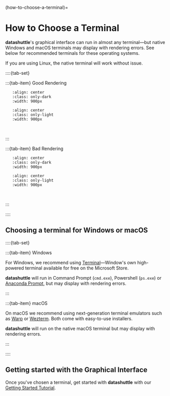 (how-to-choose-a-terminal)=

# How to Choose a Terminal

**datashuttle**'s graphical interface can run in almost any terminal—but
native Windows and macOS terminals may display with rendering errors.
See below for recommended terminals for these operating systems.

If you are using Linux, the native terminal will work without issue.


::::{tab-set}

:::{tab-item} Good Rendering

```{image} /_static/screenshots/how-to-choose-a-terminal-good-dark.png
   :align: center
   :class: only-dark
   :width: 900px
```
```{image} /_static/screenshots/how-to-choose-a-terminal-good-light.png
   :align: center
   :class: only-light
   :width: 900px
```
<br>


:::

:::{tab-item} Bad Rendering

```{image} /_static/screenshots/how-to-choose-a-terminal-bad-dark.png
   :align: center
   :class: only-dark
   :width: 900px
```
```{image} /_static/screenshots/how-to-choose-a-terminal-bad-light.png
   :align: center
   :class: only-light
   :width: 900px
```
<br>

:::

::::

## Choosing a terminal for Windows or macOS

::::{tab-set}

:::{tab-item} Windows

For Windows, we recommend using
[Terminal](https://apps.microsoft.com/detail/9n0dx20hk701?rtc=1&hl=en-gb&gl=GB)—Window's
own high-powered terminal available for free on the
Microsoft Store.

**datashuttle** will run in Command Prompt (`cmd.exe`), Powershell (`ps.exe`)
or [Anaconda Prompt](https://docs.anaconda.com/free/anaconda/getting-started/index.html),
but may display with rendering errors.

:::

:::{tab-item} macOS

On macOS we recommend using next-generation terminal emulators such
as [Warp](https://warp.dev/)
or [Wezterm](https://wezfurlong.org/wezterm/index.html).
Both come with easy-to-use installers.

**datashuttle** will run on the native macOS terminal but may display
with rendering errors.

:::

::::

## Getting started with the Graphical Interface

Once you've chosen a terminal, get started with
**datashuttle** with our [Getting Started Tutorial](tutorial-getting-started).
